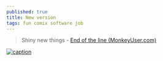 ```yaml
---
published: true
title: New version
tags: fun comix software job
---
```

> Shiny new things - [End of the line (MonkeyUser.com)](https://www.monkeyuser.com/)

[![caption](https://www.monkeyuser.com/2019/end-of-the-line/127-end-of-the-line.png)](https://www.monkeyuser.com/2019/end-of-the-line/)
